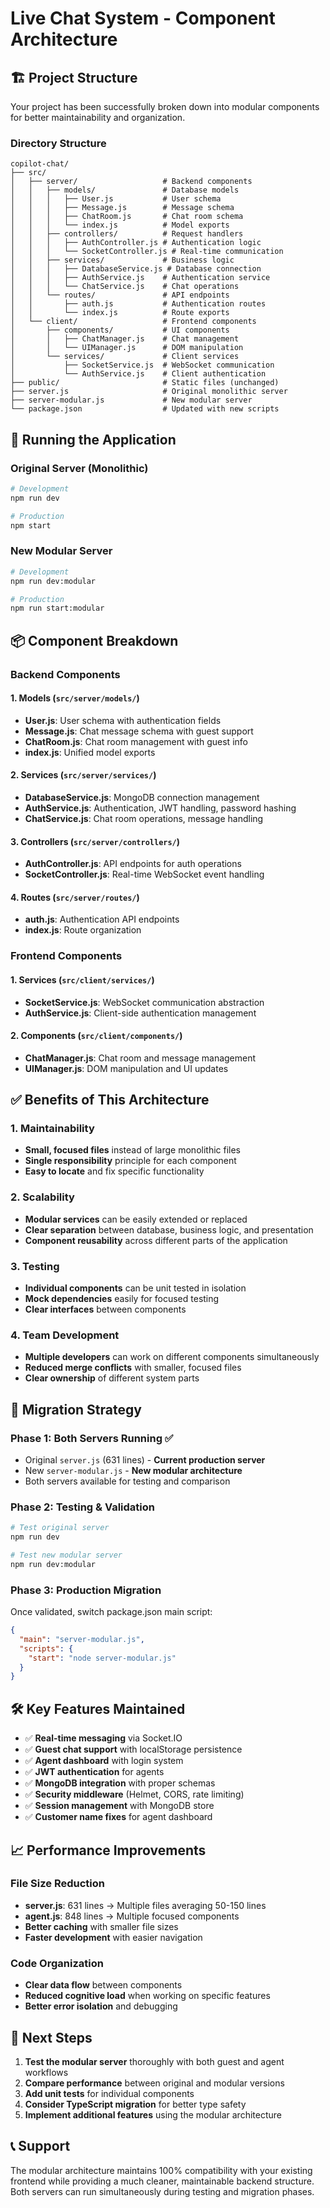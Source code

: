 # Live Chat System - Component Architecture

## 🏗️ **Project Structure**

Your project has been successfully broken down into modular components for better maintainability and organization.

### **Directory Structure**

```
copilot-chat/
├── src/
│   ├── server/                   # Backend components
│   │   ├── models/               # Database models
│   │   │   ├── User.js           # User schema
│   │   │   ├── Message.js        # Message schema
│   │   │   ├── ChatRoom.js       # Chat room schema
│   │   │   └── index.js          # Model exports
│   │   ├── controllers/          # Request handlers
│   │   │   ├── AuthController.js # Authentication logic
│   │   │   └── SocketController.js # Real-time communication
│   │   ├── services/             # Business logic
│   │   │   ├── DatabaseService.js # Database connection
│   │   │   ├── AuthService.js    # Authentication service
│   │   │   └── ChatService.js    # Chat operations
│   │   └── routes/               # API endpoints
│   │       ├── auth.js           # Authentication routes
│   │       └── index.js          # Route exports
│   └── client/                   # Frontend components
│       ├── components/           # UI components
│       │   ├── ChatManager.js    # Chat management
│       │   └── UIManager.js      # DOM manipulation
│       └── services/             # Client services
│           ├── SocketService.js  # WebSocket communication
│           └── AuthService.js    # Client authentication
├── public/                       # Static files (unchanged)
├── server.js                     # Original monolithic server
├── server-modular.js             # New modular server
└── package.json                  # Updated with new scripts
```

## 🚀 **Running the Application**

### **Original Server (Monolithic)**
```bash
# Development
npm run dev

# Production
npm start
```

### **New Modular Server**
```bash
# Development
npm run dev:modular

# Production
npm run start:modular
```

## 📦 **Component Breakdown**

### **Backend Components**

#### **1. Models (`src/server/models/`)**
- **User.js**: User schema with authentication fields
- **Message.js**: Chat message schema with guest support
- **ChatRoom.js**: Chat room management with guest info
- **index.js**: Unified model exports

#### **2. Services (`src/server/services/`)**
- **DatabaseService.js**: MongoDB connection management
- **AuthService.js**: Authentication, JWT handling, password hashing
- **ChatService.js**: Chat room operations, message handling

#### **3. Controllers (`src/server/controllers/`)**
- **AuthController.js**: API endpoints for auth operations
- **SocketController.js**: Real-time WebSocket event handling

#### **4. Routes (`src/server/routes/`)**
- **auth.js**: Authentication API endpoints
- **index.js**: Route organization

### **Frontend Components**

#### **1. Services (`src/client/services/`)**
- **SocketService.js**: WebSocket communication abstraction
- **AuthService.js**: Client-side authentication management

#### **2. Components (`src/client/components/`)**
- **ChatManager.js**: Chat room and message management
- **UIManager.js**: DOM manipulation and UI updates

## ✅ **Benefits of This Architecture**

### **1. Maintainability**
- **Small, focused files** instead of large monolithic files
- **Single responsibility** principle for each component
- **Easy to locate** and fix specific functionality

### **2. Scalability**
- **Modular services** can be easily extended or replaced
- **Clear separation** between database, business logic, and presentation
- **Component reusability** across different parts of the application

### **3. Testing**
- **Individual components** can be unit tested in isolation
- **Mock dependencies** easily for focused testing
- **Clear interfaces** between components

### **4. Team Development**
- **Multiple developers** can work on different components simultaneously
- **Reduced merge conflicts** with smaller, focused files
- **Clear ownership** of different system parts

## 🔄 **Migration Strategy**

### **Phase 1: Both Servers Running** ✅
- Original `server.js` (631 lines) - **Current production server**
- New `server-modular.js` - **New modular architecture**
- Both servers available for testing and comparison

### **Phase 2: Testing & Validation**
```bash
# Test original server
npm run dev

# Test new modular server
npm run dev:modular
```

### **Phase 3: Production Migration**
Once validated, switch package.json main script:
```json
{
  "main": "server-modular.js",
  "scripts": {
    "start": "node server-modular.js"
  }
}
```

## 🛠️ **Key Features Maintained**

- ✅ **Real-time messaging** via Socket.IO
- ✅ **Guest chat support** with localStorage persistence
- ✅ **Agent dashboard** with login system
- ✅ **JWT authentication** for agents
- ✅ **MongoDB integration** with proper schemas
- ✅ **Security middleware** (Helmet, CORS, rate limiting)
- ✅ **Session management** with MongoDB store
- ✅ **Customer name fixes** for agent dashboard

## 📈 **Performance Improvements**

### **File Size Reduction**
- **server.js**: 631 lines → Multiple files averaging 50-150 lines
- **agent.js**: 848 lines → Multiple focused components
- **Better caching** with smaller file sizes
- **Faster development** with easier navigation

### **Code Organization**
- **Clear data flow** between components
- **Reduced cognitive load** when working on specific features  
- **Better error isolation** and debugging

## 🎯 **Next Steps**

1. **Test the modular server** thoroughly with both guest and agent workflows
2. **Compare performance** between original and modular versions
3. **Add unit tests** for individual components
4. **Consider TypeScript migration** for better type safety
5. **Implement additional features** using the modular architecture

## 📞 **Support**

The modular architecture maintains 100% compatibility with your existing frontend while providing a much cleaner, maintainable backend structure. Both servers can run simultaneously during testing and migration phases.
